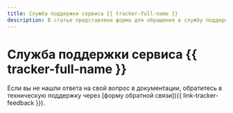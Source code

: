 ```yaml
---
title: Служба поддержки сервиса {{ tracker-full-name }}
description: В статье представлена форма для обращения в службу поддержки.
---
```


# Служба поддержки сервиса {{ tracker-full-name }}


Если вы не нашли ответа на свой вопрос в документации, обратитесь в техническую поддержку через [форму обратной связи]({{ link-tracker-feedback }}).

